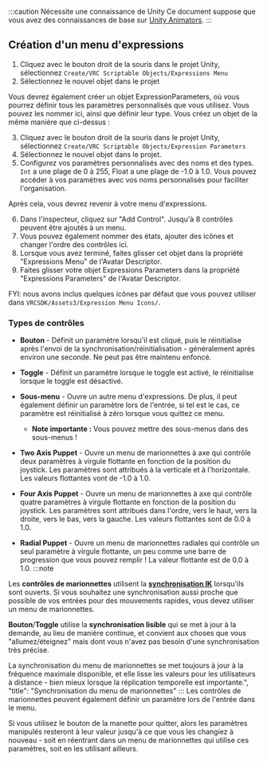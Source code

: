 

:::caution Nécessite une connaissance de Unity
Ce document suppose que vous avez des connaissances de base sur [Unity Animators](https://docs.unity3d.com/2019.4/Documentation/Manual/class-AnimatorController.html).
:::

## Création d'un menu d'expressions

1. Cliquez avec le bouton droit de la souris dans le projet Unity, sélectionnez `Create/VRC Scriptable Objects/Expressions Menu`
2. Sélectionnez le nouvel objet dans le projet

Vous devrez également créer un objet ExpressionParameters, où vous pourrez définir tous les paramètres personnalisés que vous utilisez. Vous pouvez les nommer ici, ainsi que définir leur type. Vous créez un objet de la même manière que ci-dessus :

3. Cliquez avec le bouton droit de la souris dans le projet Unity, sélectionnez `Create/VRC Scriptable Objects/Expression Parameters`
4. Sélectionnez le nouvel objet dans le projet.
5. Configurez vos paramètres personnalisés avec des noms et des types. `Int` a une plage de 0 à 255, Float a une plage de -1.0 à 1.0. Vous pouvez accéder à vos paramètres avec vos noms personnalisés pour faciliter l'organisation.

Après cela, vous devrez revenir à votre menu d'expressions.

6. Dans l'inspecteur, cliquez sur "Add Control". Jusqu'à 8 contrôles peuvent être ajoutés à un menu.
7. Vous pouvez également nommer des états, ajouter des icônes et changer l'ordre des contrôles ici.
8. Lorsque vous avez terminé, faites glisser cet objet dans la propriété "Expressions Menu" de l'Avatar Descriptor.
9. Faites glisser votre objet Expressions Parameters dans la propriété "Expressions Parameters" de l'Avatar Descriptor.

FYI: nous avons inclus quelques icônes par défaut que vous pouvez utiliser dans `VRCSDK/Assets3/Expression Menu Icons/`.

### Types de contrôles

* **Bouton** - Définit un paramètre lorsqu'il est cliqué, puis le réinitialise après l'envoi de la synchronisation/réinitialisation - généralement après environ une seconde. Ne peut pas être maintenu enfoncé.
* **Toggle** - Définit un paramètre lorsque le toggle est activé, le réinitialise lorsque le toggle est désactivé.
* **Sous-menu** - Ouvre un autre menu d'expressions. De plus, il peut également définir un paramètre lors de l'entrée, si tel est le cas, ce paramètre est réinitialisé à zéro lorsque vous quittez ce menu.
  * **Note importante :** Vous pouvez mettre des sous-menus dans des sous-menus !

* **Two Axis Puppet** - Ouvre un menu de marionnettes à axe qui contrôle deux paramètres à virgule flottante en fonction de la position du joystick. Les paramètres sont attribués à la verticale et à l'horizontale. Les valeurs flottantes vont de -1.0 à 1.0.
* **Four Axis Puppet** - Ouvre un menu de marionnettes à axe qui contrôle quatre paramètres à virgule flottante en fonction de la position du joystick. Les paramètres sont attribués dans l'ordre, vers le haut, vers la droite, vers le bas, vers la gauche. Les valeurs flottantes sont de 0.0 à 1.0.
* **Radial Puppet** - Ouvre un menu de marionnettes radiales qui contrôle un seul paramètre à virgule flottante, un peu comme une barre de progression que vous pouvez remplir ! La valeur flottante est de 0.0 à 1.0.
:::note

Les **contrôles de marionnettes** utilisent la [**synchronisation IK**](/avatars/animator-parameters#sync-types) lorsqu'ils sont ouverts. Si vous souhaitez une synchronisation aussi proche que possible de vos entrées pour des mouvements rapides, vous devez utiliser un menu de marionnettes.

**Bouton**/**Toggle** utilise la **synchronisation lisible** qui se met à jour à la demande, au lieu de manière continue, et convient aux choses que vous "allumez/éteignez" mais dont vous n'avez pas besoin d'une synchronisation très précise.

La synchronisation du menu de marionnettes se met toujours à jour à la fréquence maximale disponible, et elle lisse les valeurs pour les utilisateurs à distance - bien mieux lorsque la réplication temporelle est importante.",
  "title": "Synchronisation du menu de marionnettes"
:::
Les contrôles de marionnettes peuvent également définir un paramètre lors de l'entrée dans le menu.

Si vous utilisez le bouton de la manette pour quitter, alors les paramètres manipulés resteront à leur valeur jusqu'à ce que vous les changiez à nouveau - soit en réentrant dans un menu de marionnettes qui utilise ces paramètres, soit en les utilisant ailleurs.
